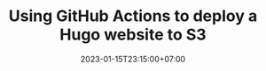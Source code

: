---
title: "Using GitHub Actions to deploy a Hugo website to S3"
date: 2023-01-15T23:15:00+07:00
slug: dependson-with-cloudformation
category: github-actions
description: "A guide explaining how to build a pipeline using GitHub Actions to deploy a static website created with Hugo to S3"
draft: false
---